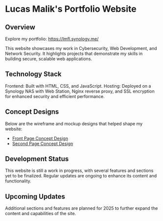 # Lucas Malik's Portfolio Website 

## Overview
Explore my portfolio: https://lmfl.synology.me/

This website showcases my work in Cybersecurity, Web Development, and Network Security. It highlights projects that demonstrate my skills in building secure, scalable web applications.

## Technology Stack
Frontend: Built with HTML, CSS, and JavaScript.
Hosting:  Deployed on a Synology NAS with Web Station, Nginx reverse proxy, and SSL encryption for enhanced security and efficient performance.

## Concept Designs
Below are the wireframe and mockup designs that helped shape my website:

- [Front Page Concept Design](https://github.com/EXL-1/Portfolio-Website/blob/main/Concept%20Designs/Front%20Page%20Website%20Concept%20Design.pdf)
- [Second Page Concept Design](https://github.com/EXL-1/Portfolio-Website/blob/main/Concept%20Designs/Second%20Page%20Website%20Concept%20Design.pdf)

## Development Status
This website is still a work in progress, with several features and sections yet to be finalized. Regular updates are ongoing to enhance its content and functionality.

## Upcoming Updates
Additional sections and features are planned for 2025 to further expand the content and capabilities of the site.



